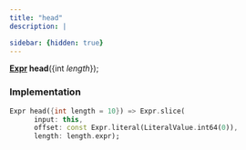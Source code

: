```yaml
---
title: "head"
description: |

sidebar: {hidden: true}
---
```

<span class="dart-code"><strong>[Expr] head</strong>({<span class="nobr">int <i>length</i></span>});</span>


### Implementation
```dart
Expr head({int length = 10}) => Expr.slice(
      input: this,
      offset: const Expr.literal(LiteralValue.int64(0)),
      length: length.expr);
```

[Expr]: /reference/classes/expr/